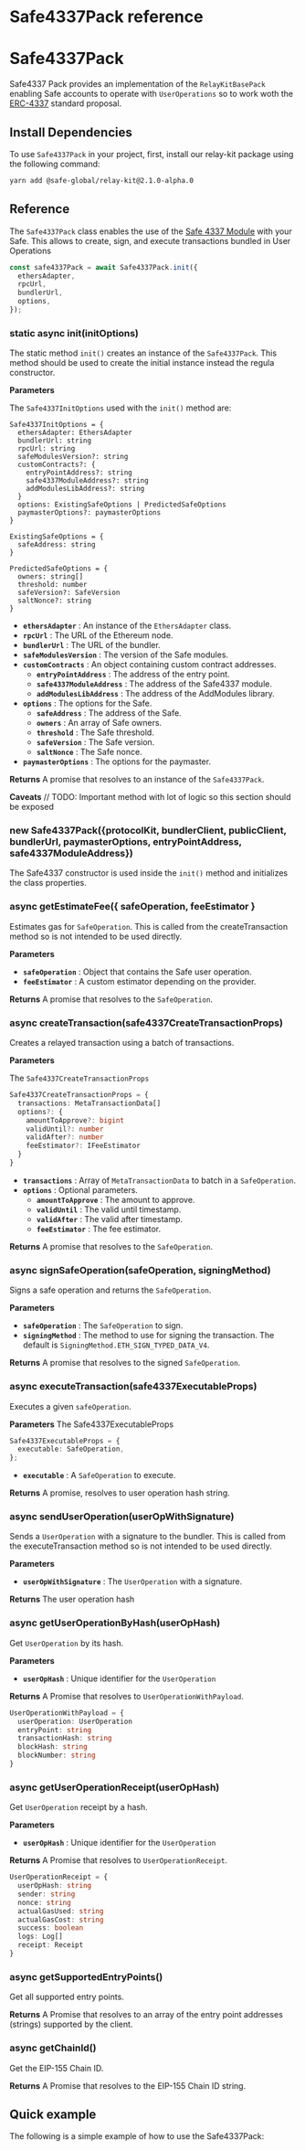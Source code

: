 # Safe4337Pack reference

# Safe4337Pack

Safe4337 Pack provides an implementation of the `RelayKitBasePack` enabling Safe accounts to operate with `UserOperations` so to work woth the [ERC-4337](https://eips.ethereum.org/EIPS/eip-4337) standard proposal.

## Install Dependencies

To use `Safe4337Pack` in your project, first, install our relay-kit package using the following command:

```bash
yarn add @safe-global/relay-kit@2.1.0-alpha.0
```

## Reference

The `Safe4337Pack` class enables the use of the [Safe 4337 Module](https://github.com/safe-global/safe-modules/tree/main/modules/4337/contracts/Safe4337Module.sol) with your Safe. This allows to create, sign, and execute transactions bundled in User Operations

```typescript
const safe4337Pack = await Safe4337Pack.init({
  ethersAdapter,
  rpcUrl,
  bundlerUrl,
  options,
});
```

### static async init(initOptions)

The static method `init()` creates an instance of the `Safe4337Pack`. This method should be used to create the initial instance instead the regula constructor.

**Parameters**

The `Safe4337InitOptions` used with the `init()` method are:

```
Safe4337InitOptions = {
  ethersAdapter: EthersAdapter
  bundlerUrl: string
  rpcUrl: string
  safeModulesVersion?: string
  customContracts?: {
    entryPointAddress?: string
    safe4337ModuleAddress?: string
    addModulesLibAddress?: string
  }
  options: ExistingSafeOptions | PredictedSafeOptions
  paymasterOptions?: paymasterOptions
}

ExistingSafeOptions = {
  safeAddress: string
}

PredictedSafeOptions = {
  owners: string[]
  threshold: number
  safeVersion?: SafeVersion
  saltNonce?: string
}
```

- **`ethersAdapter`** : An instance of the `EthersAdapter` class.
- **`rpcUrl`** : The URL of the Ethereum node.
- **`bundlerUrl`** : The URL of the bundler.
- **`safeModulesVersion`** : The version of the Safe modules.
- **`customContracts`** : An object containing custom contract addresses.
  - **`entryPointAddress`** : The address of the entry point.
  - **`safe4337ModuleAddress`** : The address of the Safe4337 module.
  - **`addModulesLibAddress`** : The address of the AddModules library.
- **`options`** : The options for the Safe.
  - **`safeAddress`** : The address of the Safe.
  - **`owners`** : An array of Safe owners.
  - **`threshold`** : The Safe threshold.
  - **`safeVersion`** : The Safe version.
  - **`saltNonce`** : The Safe nonce.
- **`paymasterOptions`** : The options for the paymaster.

**Returns**
A promise that resolves to an instance of the `Safe4337Pack`.

**Caveats**
// TODO: Important method with lot of logic so this section should be exposed

### new Safe4337Pack({protocolKit, bundlerClient, publicClient, bundlerUrl, paymasterOptions, entryPointAddress, safe4337ModuleAddress})

The Safe4337 constructor is used inside the `init()` method and initializes the class properties.

### async getEstimateFee({ safeOperation, feeEstimator }

Estimates gas for `SafeOperation`. This is called from the createTransaction method so is not intended to be used directly.

**Parameters**

- **`safeOperation`** : Object that contains the Safe user operation.
- **`feeEstimator`** : A custom estimator depending on the provider.

**Returns**
A promise that resolves to the `SafeOperation`.

### async createTransaction(safe4337CreateTransactionProps)

Creates a relayed transaction using a batch of transactions.

**Parameters**

The `Safe4337CreateTransactionProps`

```typescript
Safe4337CreateTransactionProps = {
  transactions: MetaTransactionData[]
  options?: {
    amountToApprove?: bigint
    validUntil?: number
    validAfter?: number
    feeEstimator?: IFeeEstimator
  }
}
```

- **`transactions`** : Array of `MetaTransactionData` to batch in a `SafeOperation`.
- **`options`** : Optional parameters.
  - **`amountToApprove`** : The amount to approve.
  - **`validUntil`** : The valid until timestamp.
  - **`validAfter`** : The valid after timestamp.
  - **`feeEstimator`** : The fee estimator.

**Returns**
A promise that resolves to the `SafeOperation`.

### async signSafeOperation(safeOperation, signingMethod)

Signs a safe operation and returns the `SafeOperation`.

**Parameters**

- **`safeOperation`** : The `SafeOperation` to sign.
- **`signingMethod`** : The method to use for signing the transaction. The default is `SigningMethod.ETH_SIGN_TYPED_DATA_V4`.

**Returns**
A promise that resolves to the signed `SafeOperation`.

### async executeTransaction(safe4337ExecutableProps)

Executes a given `safeOperation`.

**Parameters**
The Safe4337ExecutableProps

```typescript
Safe4337ExecutableProps = {
  executable: SafeOperation,
};
```

- **`executable`** : A `SafeOperation` to execute.

**Returns**
A promise, resolves to user operation hash string.

### async sendUserOperation(userOpWithSignature)

Sends a `UserOperation` with a signature to the bundler. This is called from the executeTransaction method so is not intended to be used directly.

**Parameters**

- **`userOpWithSignature`** : The `UserOperation` with a signature.

**Returns**
The user operation hash

### async getUserOperationByHash(userOpHash)

Get `UserOperation` by its hash.

**Parameters**

- **`userOpHash`** : Unique identifier for the `UserOperation`

**Returns**
A Promise that resolves to `UserOperationWithPayload`.

```typescript
UserOperationWithPayload = {
  userOperation: UserOperation
  entryPoint: string
  transactionHash: string
  blockHash: string
  blockNumber: string
}
```

### async getUserOperationReceipt(userOpHash)

Get `UserOperation` receipt by a hash.

**Parameters**

- **`userOpHash`** : Unique identifier for the `UserOperation`

**Returns**
A Promise that resolves to `UserOperationReceipt`.

```typescript
UserOperationReceipt = {
  userOpHash: string
  sender: string
  nonce: string
  actualGasUsed: string
  actualGasCost: string
  success: boolean
  logs: Log[]
  receipt: Receipt
}
```

### async getSupportedEntryPoints()

Get all supported entry points.

**Returns**
A Promise that resolves to an array of the entry point addresses (strings) supported by the client.

### async getChainId()

Get the EIP-155 Chain ID.

**Returns**
A Promise that resolves to the EIP-155 Chain ID string.

## Quick example

The following is a simple example of how to use the Safe4337Pack:

```typescript

```
